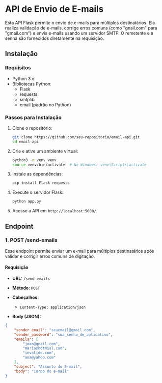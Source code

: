 # API de Envio de E-mails

Esta API Flask permite o envio de e-mails para múltiplos destinatários. Ela realiza validação de e-mails, corrige erros comuns (como "gnail.com" para "gmail.com") e envia e-mails usando um servidor SMTP. O remetente e a senha são fornecidos diretamente na requisição.

## **Instalação**

### **Requisitos**
- Python 3.x
- Bibliotecas Python:
    - Flask
    - requests
    - smtplib
    - email (padrão no Python)

### **Passos para Instalação**
1. Clone o repositório:
    ```bash
    git clone https://github.com/seu-repositorio/email-api.git
    cd email-api
    ```

2. Crie e ative um ambiente virtual:
    ```bash
    python3 -m venv venv
    source venv/bin/activate  # No Windows: venv\Scripts\activate
    ```

3. Instale as dependências:
    ```bash
    pip install Flask requests
    ```

4. Execute o servidor Flask:
    ```bash
    python app.py
    ```

5. Acesse a API em `http://localhost:5000/`.

## **Endpoint**

### **1. POST /send-emails**

Esse endpoint permite enviar um e-mail para múltiplos destinatários após validar e corrigir erros comuns de digitação.

#### **Requisição**

- **URL:** `/send-emails`
- **Método:** `POST`
- **Cabeçalhos:**
    - `Content-Type: application/json`

- **Body (JSON):**

```json
{
    "sender_email": "seuemail@gmail.com",
    "sender_password": "sua_senha_de_aplicativo",
    "emails": [
        "joao@gnail.com",
        "maria@hotmial.com",
        "invalido.com",
        "ana@yahoo.com"
    ],
    "subject": "Assunto do E-mail",
    "body": "Corpo do e-mail"
}

